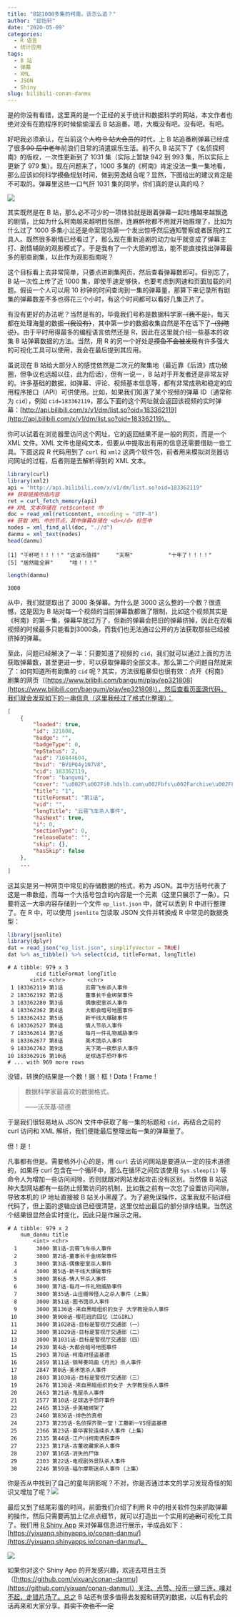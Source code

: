 ```yaml
---
title: "B站1000多集的柯南，该怎么追？"
author: "邱怡轩"
date: "2020-05-09"
categories:
  - R 语言
  - 统计应用
tags:
  - B 站
  - 弹幕
  - XML
  - JSON
  - Shiny
slug: bilibili-conan-danmu
---
```


是的你没有看错，这里真的是一个正经的关于统计和数据科学的网站，本文作者也绝对没有在跑程序的时候偷偷溜去 B 站追番。嗯，大概没有吧。没有吧。有吧。

好吧我必须承认，在当前这个~~人均 B 站大会员的~~时代，上 B 站追番刷弹幕已经成了很多~~90 后中老年~~前浪们日常的消遣娱乐生活。前不久 B 站买下了《名侦探柯南》的版权，一次性更新到了 1031 集（实际上暂缺 942 到 993 集，所以实际上更新了 979 集）。现在问题来了，1000 多集的《柯南》肯定没法一集一集地看，那么应该如何科学~~摸鱼~~规划时间，做到劳逸结合呢？显然，下图给出的建议肯定是不可取的。弹幕里这些一口气肝 1031 集的同学，你们真的是认真的吗？

![](https://uploads.cosx.org/2020/05/conan-danmu.png)

其实既然是在 B 站，那么必不可少的一项体验就是跟着弹幕一起吐槽越来越飘逸的剧情，比如为什么柯南越来越明目张胆，连麻醉枪都不用就开始推理了，比如为什么过了 1000 多集小兰还是命案现场第一个发出惊呼然后通知警察或者医院的工具人。既然很多剧情已经看过了，那么现在重新追剧的动力似乎就变成了弹幕主打、剧情辅助的观影模式了。于是我有了一个大胆的想法，能不能直接找出弹幕最多的那些剧集，以此作为观影指南呢？

这个目标看上去非常简单，只要点进剧集网页，然后查看弹幕数即可。但别忘了，B 站一次性上传了近 1000 集，即使手速足够快，也要考虑到网速和页面加载的问题。假设一个人可以用 10 秒钟的时间查询到一集的弹幕量，那算下来记录所有剧集的弹幕数差不多也得花三个小时，有这个时间都可以看好几集正片了。

有没有更好的办法呢？当然是有的，毕竟我们号称是数据科学家~~（我不是）~~，每天都在处理海量的数据~~（我没有）~~，其中第一步的数据收集自然是不在话下了~~（别瞎说）~~。由于平时用得最多的编程语言依然还是 R，因此在这里就介绍一些基本的收集 B 站弹幕数据的方法。当然，用 R 的另一个好处是~~摸鱼不会被发现~~有许多强大的可视化工具可以使用，我会在最后提到其应用。

虽说现在 B 站给大部分人的感觉依然是二次元的聚集地（最近靠《后浪》成功破圈，但争议也远超以往，此为后话），但有一说一，B 站对于开发者还是非常友好的。许多基础的数据，如弹幕、评论、视频基本信息等，都有非常成熟和稳定的应用程序接口（API）可供使用。比如，如果我们知道了某个视频的弹幕 ID（通常称为 `cid`），例如 `cid=183362119`，那么下面的这个网址就会返回该视频的实时弹幕：[http://api.bilibili.com/x/v1/dm/list.so?oid=183362119](http://api.bilibili.com/x/v1/dm/list.so?oid=183362119)。

你可以试着在浏览器里访问这个网址，它的返回结果不是一般的网页，而是一个 XML 文件。XML 文件也是纯文本，但要从中提取出有用的信息还需要借助一些工具。下面这段 R 代码用到了 `curl` 和 `xml2` 这两个软件包，前者用来模拟浏览器访问网址的过程，后者则是去解析得到的 XML 文本。

```r
library(curl)
library(xml2)
api = "http://api.bilibili.com/x/v1/dm/list.so?oid=183362119"
## 获取链接所指内容
ret = curl_fetch_memory(api)
## XML 文本存储在 ret$content 中
doc = read_xml(ret$content, encoding = "UTF-8")
## 获取 XML 中的节点，其中弹幕存储在 <d></d> 标签中
nodes = xml_find_all(doc, ".//d")
danmu = xml_text(nodes)
head(danmu)
```

```
[1] "干杯吧！！！！" "这波币值得"     "天啊"           "十年了！！！！"
[5] "居然能全屏"     "哇！！！"      
```

```r
length(danmu)
```

```
3000
```

从中，我们就提取出了 3000 条弹幕。为什么是 3000 这么整的一个数？很遗憾，这是因为 B 站对每一个视频的当前弹幕数都做了限制，比如这个视频其实是《柯南》的第一集，弹幕早就过万了，但新的弹幕会把旧的弹幕挤掉，因此在观看视频的时候最多只能看到3000条，而我们也无法通过公开的方法获取那些已经被挤掉的弹幕。

至此，问题已经解决了一半：只要知道了视频的 `cid`，我们就可以通过上面的方法获取弹幕数，甚至更进一步，可以获取弹幕的全部文本。那么第二个问题自然就来了：如何知道所有剧集的 `cid` 呢？其实，方法很粗暴但也很有效：点开《柯南》剧集的网页（[https://www.bilibili.com/bangumi/play/ep321808](https://www.bilibili.com/bangumi/play/ep321808)），然后查看页面源代码，我们就会发现如下的一串信息（这里我经过了格式化整理）：

```json
[
    {
        "loaded": true,
        "id": 321808,
        "badge": "",
        "badgeType": 0,
        "epStatus": 2,
        "aid": 710444604,
        "bvid": "BV1PQ4y1N7V8",
        "cid": 183362119,
        "from": "bangumi",
        "cover": "\u002F\u002Fi0.hdslb.com\u002Fbfs\u002Farchive\u002F82d4523e2562748d050a8d8ec7ebc03fbe1a15a1.jpg",
        "title": "1",
        "titleFormat": "第1话",
        "vid": "",
        "longTitle": "云霄飞车杀人事件",
        "hasNext": true,
        "i": 0,
        "sectionType": 0,
        "releaseDate": "",
        "skip": {},
        "hasSkip": false
    },
    ...
]
```

这其实是另一种网页中常见的存储数据的格式，称为 JSON。其中方括号代表了这是一串数组，而每一个大括号包含的内容是一个元素（这里只展示了一条）。只要将这一大串内容存储到一个文件 `ep_list.json` 中，就可以丢到 R 中进行整理了。在 R 中，可以使用 `jsonlite` 包读取 JSON 文件并转换成 R 中常见的数据类型：

```r
library(jsonlite)
library(dplyr)
dat = read_json("ep_list.json", simplifyVector = TRUE)
dat %>% as_tibble() %>% select(cid, titleFormat, longTitle)
```

```
# A tibble: 979 x 3
         cid titleFormat longTitle           
       <int> <chr>       <chr>               
 1 183362119 第1话       云霄飞车杀人事件    
 2 183362192 第2话       董事长千金绑架事件  
 3 183362280 第3话       偶像密室杀人事件    
 4 183362362 第4话       大都会暗号地图事件  
 5 183362432 第5话       新干线大爆破事件    
 6 183362527 第6话       情人节杀人事件      
 7 183362614 第7话       每月一件礼物威胁事件
 8 183362677 第8话       美术馆杀人事件      
 9 183362762 第9话       天下第一夜祭杀人事件
10 183362916 第10话      足球选手恐吓事件    
# ... with 969 more rows
```

没错，转换的结果是一个数！据！框！Data！Frame！

> 数据科学家最喜欢的数据格式。
>
> ——沃茨基·硕德

于是我们很轻易地从 JSON 文件中获取了每一集的标题和 `cid`，再结合之前的 curl 访问和 XML 解析，我们便能最后整理出每一集的弹幕量了。

但！是！

凡事都有但是。需要格外小心的是，用 `curl` 去访问网站是要遵从一定的技术道德的，如果将 curl 包含在一个循环中，那么在循环之间应该使用 `Sys.sleep(1)` 等命令人为增加一些访问间隙，否则就跟对网站发起攻击没有区别。当然像 B 站这种大型网站都有一些防止频繁访问的机制，比如我之前有一次忘了设置访问间隙，导致本机的 IP 地址直接被 B 站关小黑屋了。为了避免误操作，这里我就不贴详细代码了，但上面的逻辑应该已经很清楚，这里仅给出最后的部分排序结果。当然这个结果很显然会实时变化，因此只是作展示之用。

```
# A tibble: 979 x 2
    num_danmu title                                        
        <int> <chr>                                        
  1      3000 第1话-云霄飞车杀人事件                       
  2      3000 第2话-董事长千金绑架事件                     
  3      3000 第3话-偶像密室杀人事件                       
  4      3000 第5话-新干线大爆破事件                       
  5      3000 第6话-情人节杀人事件                         
  6      3000 第7话-每月一件礼物威胁事件                   
  7      3000 第35话-山庄绷带怪人之杀人事件（上集）        
  8      3000 第51话-图书馆杀人事件                        
  9      3000 第136话-来自黑暗组织的女子 大学教授杀人事件  
 10      3000 第908话-樱花班的回忆（兰GIRL）               
 11      3000 第1028话-目标是警视厅交通部（一）            
 12      3000 第1029话-目标是警视厅交通部（二）            
 13      3000 第1031话-目标是警视厅交通部（四）            
 14      2930 第4话-大都会暗号地图事件                     
 15      2903 第78话-柯南对怪盗基德                        
 16      2859 第11话-钢琴奏鸣曲《月光》杀人事件            
 17      2847 第8话-美术馆杀人事件                         
 18      2803 第1030话-目标是警视厅交通部（三）            
 19      2676 第138话-来自黑暗组织的女子 大学教授杀人事件  
 20      2663 第21话-鬼屋杀人事件                          
 21      2577 第10话-足球选手恐吓事件                      
 22      2465 第13话-步美被绑架了                          
 23      2460 第836话-绯色的真相                           
 24      2373 第235话-名侦探齐聚一堂！工藤新一VS怪盗基德   
 25      2366 第23话-豪华客轮连续杀人事件（上集）          
 26      2335 第44话-江户川柯南诱拐事件                    
 27      2323 第17话-古董收藏家杀人事件                    
 28      2307 第16话-消失的尸体                            
 29      2303 第22话-电视剧外景队杀人事件                  
 30      2246 第59话-福尔摩斯迷杀人事件（上集）            
```

你是否从中找到了自己的童年阴影呢？不对，你是否通过本文的学习发现奇怪的知识又增加了呢？![](https://uploads.cosx.org/2020/05/weird-knowledge.png)

最后又到了结尾彩蛋的时间。前面我们介绍了利用 R 中的相关软件包来抓取弹幕的操作，然后只需要再加上亿点点细节，就可以打造出一个实用的~~追剧~~可视化工具了。我们用 [R Shiny App](https://shiny.rstudio.com/) 来对弹幕信息进行展示，半成品如下：
[https://yixuanq.shinyapps.io/conan-danmu/](https://yixuanq.shinyapps.io/conan-danmu/)。

![](https://uploads.cosx.org/2020/05/add-details.png)

如果你对这个 Shiny App 的开发感兴趣，欢迎去项目主页（[https://github.com/yixuan/conan-danmu](https://github.com/yixuan/conan-danmu)）关注、点赞、投币一键三连，噢对不起，走错片场了。总之 B 站还有很多值得去发掘和研究的数据，以后有机会的话再来和大家分享。~~其实下次也不一定~~
